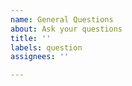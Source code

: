 ```yaml
---
name: General Questions
about: Ask your questions
title: ''
labels: question
assignees: ''

---
```



